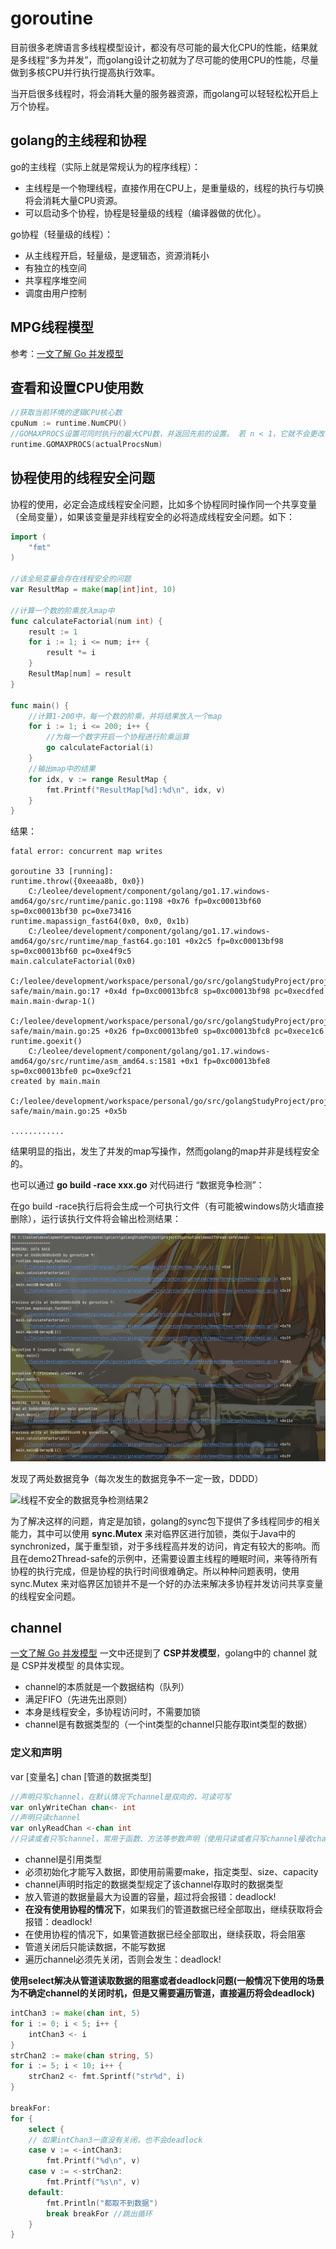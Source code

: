 # **goroutine**

目前很多老牌语言多线程模型设计，都没有尽可能的最大化CPU的性能，结果就是多线程“多为并发”，而golang设计之初就为了尽可能的使用CPU的性能，尽量做到多核CPU并行执行提高执行效率。

当开启很多线程时，将会消耗大量的服务器资源，而golang可以轻轻松松开启上万个协程。

## **golang的主线程和协程**

go的主线程（实际上就是常规认为的程序线程）：

- 主线程是一个物理线程，直接作用在CPU上，是重量级的，线程的执行与切换将会消耗大量CPU资源。
- 可以启动多个协程，协程是轻量级的线程（编译器做的优化）。

go协程（轻量级的线程）：

- 从主线程开启，轻量级，是逻辑态，资源消耗小
- 有独立的栈空间
- 共享程序堆空间
- 调度由用户控制

## **MPG线程模型**

参考：[一文了解 Go 并发模型][1]

## **查看和设置CPU使用数**

```go
//获取当前环境的逻辑CPU核心数
cpuNum := runtime.NumCPU()
//GOMAXPROCS设置可同时执行的最大CPU数，并返回先前的设置。 若 n < 1，它就不会更改当前设置。本地机器的逻辑CPU数可通过 NumCPU 查询。本函数在调度程序优化后会去掉
runtime.GOMAXPROCS(actualProcsNum)
```

## **协程使用的线程安全问题**

协程的使用，必定会造成线程安全问题，比如多个协程同时操作同一个共享变量（全局变量），如果该变量是非线程安全的必将造成线程安全问题。如下：

```go
import (
	"fmt"
)

//该全局变量会存在线程安全的问题
var ResultMap = make(map[int]int, 10)

//计算一个数的阶乘放入map中
func calculateFactorial(num int) {
	result := 1
	for i := 1; i <= num; i++ {
		result *= i
	}
	ResultMap[num] = result
}

func main() {
	//计算1-200中，每一个数的阶乘，并将结果放入一个map
	for i := 1; i <= 200; i++ {
		//为每一个数字开启一个协程进行阶乘运算
		go calculateFactorial(i)
	}
    //输出map中的结果
	for idx, v := range ResultMap {
		fmt.Printf("ResultMap[%d]:%d\n", idx, v)
	}
}

```

结果：

```
fatal error: concurrent map writes

goroutine 33 [running]:
runtime.throw({0xeeaa8b, 0x0})
	C:/leolee/development/component/golang/go1.17.windows-amd64/go/src/runtime/panic.go:1198 +0x76 fp=0xc00013bf60 sp=0xc00013bf30 pc=0xe73416
runtime.mapassign_fast64(0x0, 0x0, 0x1b)
	C:/leolee/development/component/golang/go1.17.windows-amd64/go/src/runtime/map_fast64.go:101 +0x2c5 fp=0xc00013bf98 sp=0xc00013bf60 pc=0xe4f9c5
main.calculateFactorial(0x0)
	C:/leolee/development/workspace/personal/go/src/golangStudyProject/project25goroutine/demo2Thread-safe/main/main.go:17 +0x4d fp=0xc00013bfc8 sp=0xc00013bf98 pc=0xecdfed
main.main·dwrap·1()
	C:/leolee/development/workspace/personal/go/src/golangStudyProject/project25goroutine/demo2Thread-safe/main/main.go:25 +0x26 fp=0xc00013bfe0 sp=0xc00013bfc8 pc=0xece1c6
runtime.goexit()
	C:/leolee/development/component/golang/go1.17.windows-amd64/go/src/runtime/asm_amd64.s:1581 +0x1 fp=0xc00013bfe8 sp=0xc00013bfe0 pc=0xe9cf21
created by main.main
	C:/leolee/development/workspace/personal/go/src/golangStudyProject/project25goroutine/demo2Thread-safe/main/main.go:25 +0x5b
	
............
```

结果明显的指出，发生了并发的map写操作，然而golang的map并非是线程安全的。

也可以通过 **go build -race xxx.go** 对代码进行 “数据竞争检测”：

在go build -race执行后将会生成一个可执行文件（有可能被windows防火墙直接删除），运行该执行文件将会输出检测结果：

![线程不安全的数据竞争检测结果1](../static/img/线程不安全的数据竞争检测结果1.png)

发现了两处数据竞争（每次发生的数据竞争不一定一致，DDDD）

![线程不安全的数据竞争检测结果2](C:\leolee\development\workspace\personal\go\src\golangStudyProject\static\img\线程不安全的数据竞争检测结果2.png)

为了解决这样的问题，肯定是加锁，golang的sync包下提供了多线程同步的相关能力，其中可以使用 **sync.Mutex** 来对临界区进行加锁，类似于Java中的synchronized，属于重型锁，对于多线程高并发的访问，肯定有较大的影响。而且在demo2Thread-safe的示例中，还需要设置主线程的睡眠时间，来等待所有协程的执行完成，但是协程的执行时间很难确定。所以种种问题表明，使用 sync.Mutex 来对临界区加锁并不是一个好的办法来解决多协程并发访问共享变量的线程安全问题。

## **channel**

[一文了解 Go 并发模型][1] 一文中还提到了 **CSP并发模型**，golang中的 channel 就是 CSP并发模型 的具体实现。

- channel的本质就是一个数据结构（队列）
- 满足FIFO（先进先出原则）
- 本身是线程安全，多协程访问时，不需要加锁
- channel是有数据类型的（一个int类型的channel只能存取int类型的数据）

### **定义和声明**

var [变量名] chan [管道的数据类型]

```go
//声明只写channel，在默认情况下channel是双向的，可读可写
var onlyWriteChan chan<- int
//声明只读channel
var onlyReadChan <-chan int
//只读或者只写channel，常用于函数、方法等参数声明（使用只读或者只写channel接收channel参数），保证传入的channel会被正确的使用（读或者写）
```



- channel是引用类型
- 必须初始化才能写入数据，即使用前需要make，指定类型、size、capacity
- channel声明时指定的数据类型规定了该channel存取时的数据类型
- 放入管道的数据量最大为设置的容量，超过将会报错：deadlock!
- **在没有使用协程的情况下**，如果我们的管道数据已经全部取出，继续获取将会报错：deadlock!
- 在使用协程的情况下，如果管道数据已经全部取出，继续获取，将会阻塞
- 管道关闭后只能读数据，不能写数据
- 遍历channel必须先关闭，否则会发生：deadlock!

**使用select解决从管道读取数据的阻塞或者deadlock问题(一般情况下使用的场景为不确定channel的关闭时机，但是又需要遍历管道，直接遍历将会deadlock)**

```go
intChan3 := make(chan int, 5)
for i := 0; i < 5; i++ {
	intChan3 <- i
}
strChan2 := make(chan string, 5)
for i := 5; i < 10; i++ {
	strChan2 <- fmt.Sprintf("str%d", i)
}

breakFor:
for {
	select {
	// 如果intChan3一直没有关闭，也不会deadlock
	case v := <-intChan3:
		fmt.Printf("%d\n", v)
	case v := <-strChan2:
		fmt.Printf("%s\n", v)
	default:
		fmt.Println("都取不到数据")
		break breakFor //跳出循环
	}
}
```





[1]: https://mp.weixin.qq.com/s?__biz=MzA5OTAyNzQ2OA==&amp;mid=2649709343&amp;idx=1&amp;sn=c4b51cf3d7dade9c799c3142dea6d06f&amp;chksm=8893647cbfe4ed6a83f4113b29b412121190cc42979e14d23b7db99af6d500c5a664c73c669c&amp;mpshare=1&amp;scene=1&amp;srcid=0711r5wHilGdt43uFZEVE5TD&amp;sharer_sharetime	"一文了解 Go 并发模型"

